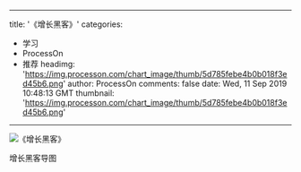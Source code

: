 
---
title: '《增长黑客》'
categories: 
 - 学习
 - ProcessOn
 - 推荐
headimg: 'https://img.processon.com/chart_image/thumb/5d785febe4b0b018f3ed45b6.png'
author: ProcessOn
comments: false
date: Wed, 11 Sep 2019 10:48:13 GMT
thumbnail: 'https://img.processon.com/chart_image/thumb/5d785febe4b0b018f3ed45b6.png'
---

<div>   
<img class="thumb" alt="《增长黑客》" src="https://img.processon.com/chart_image/thumb/5d785febe4b0b018f3ed45b6.png" referrerpolicy="no-referrer">
<p>增长黑客导图</p>  
</div>
            